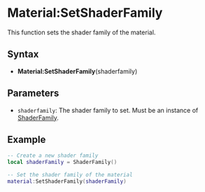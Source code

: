 # Material:SetShaderFamily

This function sets the shader family of the material.

## Syntax

- **Material:SetShaderFamily**(shaderfamily)

## Parameters

- `shaderfamily`: The shader family to set. Must be an instance of [ShaderFamily](ShaderFamily.md).

## Example

```lua
-- Create a new shader family
local shaderFamily = ShaderFamily()

-- Set the shader family of the material
material:SetShaderFamily(shaderFamily)
```